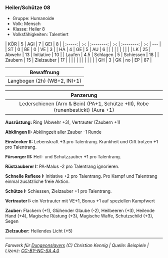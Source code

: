 ### Heiler/Schütze 08

- Gruppe: Humanoide
- Volk: Mensch
- Klasse: Heiler 8
- Volksfähigkeiten: Talentiert

|   KÖR   |  5  |    AGI     |  7  |    GEI     |  8  |
| :-----: | :-: | :--------: | :-: | :--------: | :-: | --- |
|   ST    |  0  |     BE     |  0  |     VE     |  3  |
|   HÄ    |  4  |     GE     |  5  |     AU     |  6  |
|         |     |            |     |            |     |     |
|   LK    | 25  |   Abwehr   | 13  | Initiative | 10  |
| Laufen  | 4.5 |  Schlagen  |  5  | Schiessen  | 18  |
| Zaubern | 15  | Zielzauber | 17  |            |     |
|         |     |            |     |            |     |     |
|   GH    |  3  |     GK     | no  |     EP     | 87  |

|          Bewaffnung          |
| :--------------------------: |
| Langbogen (2h) (WB+2, INI+1) |

|                                    Panzerung                                    |
| :-----------------------------------------------------------------------------: |
| Lederschienen (Arm & Bein) (PA+1, Schütze +III), Robe (runenbestickt) (Aura +1) |

**Ausrüstung:** Ring (Abwehr +3), Vertrauter (Zaubern +1)

**Abklingen II:** Abklingzeit aller Zauber -1 Runde

**Einstecker II:** Lebenskraft +3 pro Talentrang. Krankheit und Gift trotzen +1 pro Talentrang.

**Fürsorger III:** Heil- und Schutzzauber +1 pro Talentrang.

**Rüstzauberer I:** PA-Malus -2 pro Talentrang ignorieren.

**Schnelle Reflexe I:** Initiative +2 pro Talentrang. Pro Kampf und Talentrang einmal zusätzliche freie Aktion.

**Schütze I:** Schiessen, Zielzauber +1 pro Talentrang.

**Vertrauter I:** ein Vertrauter mit VE+1, Bonus +1 auf speziellen Kampfwert

**Zauber:** Flackern (+1), Glühender Glaube (-2), Heilbeeren (+3), Heilende Hand (+4), Magische Rüstung (+3), Magische Waffe, Schutzschild (+3), Segen

**Zielzauber:** Heilendes Licht (+5)

---

_Fanwerk für [Dungeonslayers](https://www.dungeonslayers.net/) (C) Christian Kennig | Quelle: Beispiele | Lizenz: [CC-BY-NC-SA 4.0](https://creativecommons.org/licenses/by-nc-sa/4.0/deed.de)_
